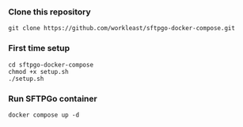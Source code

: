 ### Clone this repository
```
git clone https://github.com/workleast/sftpgo-docker-compose.git
```
### First time setup
```
cd sftpgo-docker-compose
chmod +x setup.sh
./setup.sh
```
### Run SFTPGo container
```
docker compose up -d
```
